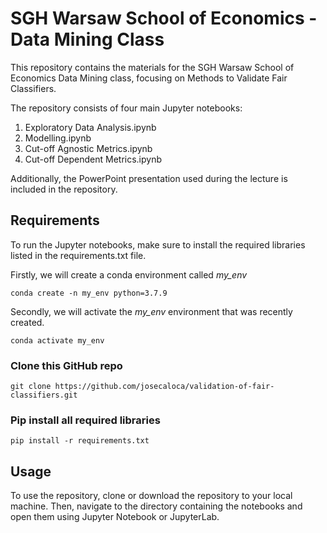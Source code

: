 # SGH Warsaw School of Economics - Data Mining Class

This repository contains the materials for the SGH Warsaw School of Economics Data Mining class, focusing on Methods to Validate Fair Classifiers. 

The repository consists of four main Jupyter notebooks:

1. Exploratory Data Analysis.ipynb
2. Modelling.ipynb
3. Cut-off Agnostic Metrics.ipynb
4. Cut-off Dependent Metrics.ipynb

Additionally, the PowerPoint presentation used during the lecture is included in the repository.

## Requirements
To run the Jupyter notebooks, make sure to install the required libraries listed in the requirements.txt file.

Firstly, we will create a conda environment called *my_env*
```
conda create -n my_env python=3.7.9
```

Secondly, we will activate the *my_env* environment that was recently created.

```
conda activate my_env
```

###  Clone this GitHub repo

```
git clone https://github.com/josecaloca/validation-of-fair-classifiers.git
```

###  Pip install all required libraries

```
pip install -r requirements.txt
```

## Usage
To use the repository, clone or download the repository to your local machine. Then, navigate to the directory containing the notebooks and open them using Jupyter Notebook or JupyterLab.
